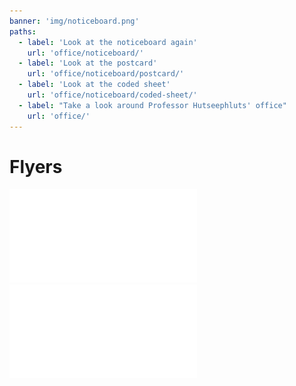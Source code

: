 ```yaml
---
banner: 'img/noticeboard.png'
paths:
  - label: 'Look at the noticeboard again'
    url: 'office/noticeboard/'
  - label: 'Look at the postcard'
    url: 'office/noticeboard/postcard/'
  - label: 'Look at the coded sheet'
    url: 'office/noticeboard/coded-sheet/'
  - label: "Take a look around Professor Hutseephluts' office"
    url: 'office/'
---
```


# Flyers

![](./ORCID-flyer.pdf)
![](./what-is-a-DOI-flyer.pdf)
